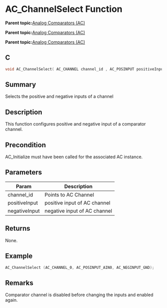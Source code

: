 # AC\_ChannelSelect Function

**Parent topic:**[Analog Comparators \(AC\)](GUID-5607FF99-7728-4953-B3F7-6E93AC09581A.md)

**Parent topic:**[Analog Comparators \(AC\)](GUID-45B9C329-D2C7-4446-BE93-437006982526.md)

**Parent topic:**[Analog Comparators \(AC\)](GUID-16BFBCA4-9E85-4E87-B1D6-6D79E6DCCEA9.md)

## C

```c
void AC_ChannelSelect( AC_CHANNEL channel_id , AC_POSINPUT positiveInput, AC_NEGINPUT negativeInput);
```

## Summary

Selects the positive and negative inputs of a channel

## Description

This function configures positive and negative input of a comparator channel.

## Precondition

AC\_Initialize must have been called for the associated AC instance.

## Parameters

|Param|Description|
|-----|-----------|
|channel\_id|Points to AC Channel|
|positiveInput|positive input of AC channel|
|negativeInput|negative input of AC channel|

## Returns

None.

## Example

```c
AC_ChannelSelect (AC_CHANNEL_0, AC_POSINPUT_AIN0, AC_NEGINPUT_GND);
```

## Remarks

Comparator channel is disabled before changing the inputs and enabled again.

